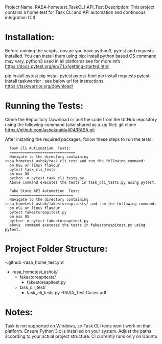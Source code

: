Project Name: RASA-hometest_TaskCLI-API_Test
Description:
This project contains a home test for Task CLI and API automation and continuous integration (CI).

Installation:
=============================
Before running the scripts, ensure you have python3, pytest and requests installed. You can install them using pip:
Install python based OS command may vary, python3 used in all platforms see for more info : https://docs.pytest.org/en/7.1.x/getting-started.html

pip install pytest
pip install pytest pytest-html
pip install requests pytest
Install taskwarrior : see below url for instructions 
https://taskwarrior.org/download/

Running the Tests:
============================
Clone the Repository
Download or pull the code from the GitHub repository using the following command (also shared as a zip file):
git clone https://github.com/ashoknaidu404/RASA.git

After installing the required packages, follow these steps to run the tests:

      Task ClI Autiomation  Tests:
      ==============================
      Navigate to the directory containing rasa_hometest_ashok/task_cli_test and run the following command:
      on WSL or linux flavour 
      pytest task_cli_tests
      on mac OS
      python -m pytest task_cli_tests.py
      Above command executes the tests in task_cli_tests.py using pytest.
      
      Fake Store API Automation  Test:
      =============================
      Navigate to the directory containing rasa_hometest_ashok/fakestoreapitests/ and run the following command:
      on WSL or linux flavour 
      pytest fakestoreapitest.py
      on mac OS
      python -m pytest fakestoreapitest.py
      above  command executes the tests in fakestoreapitest.py using pytest.

Project Folder Structure:
==========================
-.github
  -rasa_home_test.yml
- rasa_hometest_ashok/
  - fakestoreapitests/
    - fakestoreapitest.py
  - task_cli_test/
    - task_cli_tests.py
  -RASA_Test Cases.pdf
   

Notes: 
======================
Task is not supported on Windows, so Task CLI tests won't work on that platform.
Ensure Python 3.x is installed on your system.
Adjust the paths according to your actual project structure.
CI currently runs only on Ubuntu 
